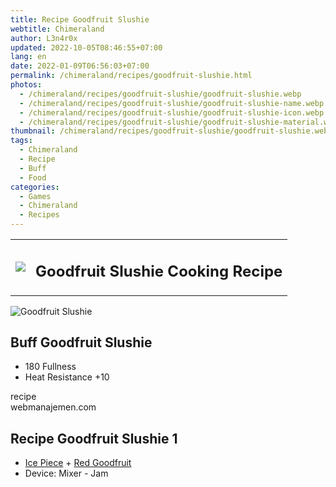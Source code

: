 ```yaml
---
title: Recipe Goodfruit Slushie
webtitle: Chimeraland
author: L3n4r0x
updated: 2022-10-05T08:46:55+07:00
lang: en
date: 2022-01-09T06:56:03+07:00
permalink: /chimeraland/recipes/goodfruit-slushie.html
photos:
  - /chimeraland/recipes/goodfruit-slushie/goodfruit-slushie.webp
  - /chimeraland/recipes/goodfruit-slushie/goodfruit-slushie-name.webp
  - /chimeraland/recipes/goodfruit-slushie/goodfruit-slushie-icon.webp
  - /chimeraland/recipes/goodfruit-slushie/goodfruit-slushie-material.webp
thumbnail: /chimeraland/recipes/goodfruit-slushie/goodfruit-slushie.webp
tags:
  - Chimeraland
  - Recipe
  - Buff
  - Food
categories:
  - Games
  - Chimeraland
  - Recipes
---
```


<section id="bootstrap-wrapper">
  <link
    rel="stylesheet"
    href="https://cdn.statically.io/gh/dimaslanjaka/Web-Manajemen/40ac3225/css/bootstrap-4.5-wrapper.css"
  />
  <div class="row mb-2">
    <div class="col-md-12 mb-2">
      <table class="table" id="post-info">
        <tbody>
          <tr>
            <td>
              <img
                class="d-inline-block me-2"
                src="/chimeraland/recipes/goodfruit-slushie/goodfruit-slushie-icon.webp"
                width="auto"
                height="auto"
              />
            </td>
            <td><h1 class="fs-5">Goodfruit Slushie Cooking Recipe</h1></td>
          </tr>
        </tbody>
      </table>
    </div>
  </div>
  <div class="card mb-2">
    <div class="row g-0">
      <div class="col-sm-4 position-relative mb-2">
        <img
          src="/chimeraland/recipes/goodfruit-slushie/goodfruit-slushie-material.webp"
          class="card-img fit-cover w-100 h-100"
          alt="Goodfruit Slushie"
          data-fancybox="true"
        />
      </div>
      <div class="col-sm-8 mb-2">
        <div class="card-body">
          <h2 class="card-title fs-5">Buff Goodfruit Slushie</h2>
          <div class="card-text">
            <ul>
              <li>180 Fullness</li>
              <li>Heat Resistance +10</li>
            </ul>
          </div>
          <span class="badge rounded-pill bg-dark text-white">recipe</span>
        </div>
        <div class="card-footer text-end text-muted">webmanajemen.com</div>
      </div>
    </div>
  </div>
  <div class="row mb-2">
    <div class="col-12 col-lg-6 recipe-item mb-2">
      <div class="card">
        <div class="card-body">
          <h2 class="card-title fs-5">Recipe Goodfruit Slushie 1</h2>
          <div class="card-text">
            <ul>
              <li>
                <a
                  class="text-decoration-none"
                  href="/chimeraland/materials/ice-piece.html"
                  >Ice Piece</a
                ><span> + </span
                ><a
                  class="text-decoration-none"
                  href="/chimeraland/materials/red-goodfruit.html"
                  >Red Goodfruit</a
                >
              </li>
              <li>Device: Mixer - Jam</li>
            </ul>
          </div>
        </div>
      </div>
    </div>
  </div>
</section>